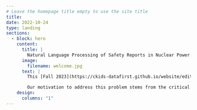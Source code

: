 ```yaml
---
# Leave the homepage title empty to use the site title
title:
date: 2022-10-24
type: landing
sections:
  - block: hero
    content:
      title: |
        Natural Language Processing of Safety Reports in Nuclear Power Plants
      image:
        filename: welcome.jpg
      text: |
        This [Fall 2023](https://ckids-datafirst.github.io/website/editions/2023-fall/#dates) [DataFirst project](https://ckids-datafirst.github.io/website/) addressed the problem of [mapping nuclear safety issues with nuclear safety traits](/content/problem-statement/index.md). It uses data from [annual reports generated by Diablo Canyon Independent Safety Culture](/content/data/index.md). Our work focuses on [using NLP and LLMs to classify safety issues according to safety culture traits](/content/approach/index.md). Our initial results indicate [Claude-2 LLM achieved 79% accuracy in classifying safety issues](/content/results/index.md).

        Our motivation to address this problem stems from the critical importance of nuclear safety culture in preventing disasters like Chernobyl and Fukushima, especially considering Diablo Canyon's role in providing 10% of California's energy supply.
    design:
      columns: "1"
---
```

